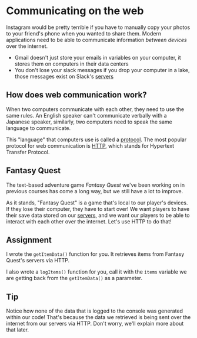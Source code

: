 # Communicating on the web

Instagram would be pretty terrible if you have to manually copy your photos to your friend's phone when you wanted to share them. Modern applications need to be able to communicate information *between devices* over the internet.

* Gmail doesn't just store your emails in variables on your computer, it stores them on computers in their data centers
* You don't lose your slack messages if you drop your computer in a lake, those messages exist on Slack's [servers](https://en.wikipedia.org/wiki/Web_server)

## How does web communication work?

When two computers communicate with each other, they need to use the same rules. An English speaker can't communicate verbally with a Japanese speaker, similarly, two computers need to speak the same language to communicate.

This "language" that computers use is called a [protocol](https://en.wikipedia.org/wiki/Communication_protocol). The most popular protocol for web communication is [HTTP](https://developer.mozilla.org/en-US/docs/Web/HTTP/Overview), which stands for Hypertext Transfer Protocol.

## Fantasy Quest

The text-based adventure game *Fantasy Quest* we've been working on in previous courses has come a long way, but we still have a lot to improve.

As it stands, "Fantasy Quest" is a game that's local to our player's devices. If they lose their computer, they have to start over! We want players to have their save data stored on our [servers](https://en.wikipedia.org/wiki/Web_server), and we want our players to be able to interact with each other over the internet. Let's use HTTP to do that!

## Assignment 

I wrote the `getItemData()` function for you. It retrieves items from Fantasy Quest's servers via HTTP.

I also wrote a `logItems()` function for you, call it with the `items` variable we are getting back from the `getItemData()` as a parameter. 

## Tip

Notice how none of the data that is logged to the console was generated within our code! That's because the data we retrieved is being sent over the internet from our servers via HTTP. Don't worry, we'll explain more about that later.
